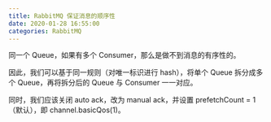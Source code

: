 ```yaml
---
title: RabbitMQ 保证消息的顺序性
date: 2020-01-28 16:55:00
categories: RabbitMQ
---
```

同一个 Queue，如果有多个 Consumer，那么是做不到消息的有序性的。

因此，我们可以基于同一规则（对唯一标识进行 hash），将单个 Queue 拆分成多个 Queue，再将拆分后的 Queue 与 Consumer 一一对应。

同时，我们应该关闭 auto ack，改为 manual ack，并设置 prefetchCount = 1（默认），即 channel.basicQos(1)。